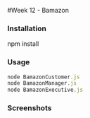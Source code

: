#Week 12 - Bamazon

### Installation

npm install

### Usage

```javascript
node BamazonCustomer.js
node BamazonManager.js
node BamazonExecutive.js
```
### Screenshots

